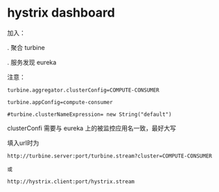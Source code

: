# hystrix dashboard 

加入：

. 聚合 turbine

. 服务发现 eureka

注意：

	turbine.aggregator.clusterConfig=COMPUTE-CONSUMER
	
	turbine.appConfig=compute-consumer
	
	#turbine.clusterNameExpression= new String("default")
	

 clusterConfi 需要与 eureka 上的被监控应用名一致，最好大写  
 
 填入url时为 
 
 	http://turbine.server:port/turbine.stream?cluster=COMPUTE-CONSUMER
 
    或
    
    http://hystrix.client:port/hystrix.stream
    
    